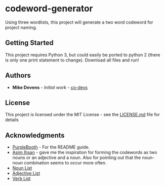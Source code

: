 # codeword-generator

Using three wordlists, this project will generate a two word codeword for project naming.

## Getting Started

This project requires Python 3, but could easily be ported to python 2 (there is only one print statement to change).  Download all files and run!

## Authors

* **Mike Devens** - *Initial work* - [co-devs](https://github.com/co-devs)

## License

This project is licensed under the MIT License - see the [LICENSE.md](LICENSE.md) file for details

## Acknowledgments

* [PurpleBooth](https://github.com/PurpleBooth) - For the README guide.
* [Asim Ihsan](https://github.com/asimihsan) - gave me the inspiration for forming the codewords as two nouns or an adjective and a noun.  Also for pointing out that the noun-noun combination seems to occur more often.
* [Noun List](http://www.desiquintans.com/downloads/nounlist/nounlist.txt)
* [Adjective List](https://www.talkenglish.com/vocabulary/top-500-adjectives.aspx)
* [Verb List](https://www.linguasorb.com/english/verbs/most-common-verbs/1)
